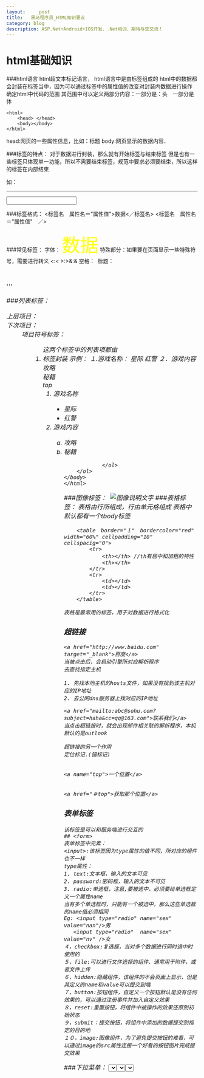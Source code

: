```yaml
---
layout:     post
title:   黑马程序员_HTML知识要点
category: blog
description: ASP.Net+Android+IOS开发、.Net培训、期待与您交流！
---
```


# html基础知识
###html语言
html超文本标记语言，
html语言中是由标签组成的
html中的数据都会封装在标签当中，因为可以通过标签中的属性值的改变对封装内数据进行操作
确定html中代码的范围<html> </html>
其范围中可以定义两部分内容：一部分是：头　一部分是体

    <html>
    	<head> </head>
    	<body></body>
    </html>


head:网页的一些属性信息，比如：标题
body:网页显示的数据内容．


###标签的特点：
对于数据进行封装，那么就有开始标签与结束标签
但是也有一些标签只体现单一功能，所以不需要结束标签，规范中要求必须要结束，所以这样的标签在内部结束
    
如：<br/><hr/> <img/><input/>
    
###标签格式：
    <标签名　属性名＝"属性值">数据<／标签名>
    <标签名　属性名＝"属性值"　／>

###常见标签：
    字体：<font>
    <font size="7" color="#ffff00">数据</font>
    特殊部分：如果要在页面显示一些特殊符号，需要进行转义
    <:&lt;  >:&gt;&:&amp; 空格：&nbsp;
    标题：<h1><h2><h3>...<h6>

###列表标签：
    <dl></dl>
    上层项目：<dt>
    下次项目：<dd>
    项目符号标签：
    <ul>
    <ol>
    这两个标签中的列表项都由<li>标签封装
    示例：
        １.游戏名称：
            星际
            红警
        ２．游戏内容
            攻略                                                                                         
            秘籍
    <html>  
    <head>
    </head>
    <body>
    <a name="top">top</a>
    	<ol>
        	<li>游戏名称</li>
            	<ul>
            	<li>星际</li>
                <li>红警</li>
             	</ul>
            <li>游戏内容</li>
            	<ol type="a">
                	<li>攻略</li>
                    <li>秘籍</li>
                    
                </ol>
        </ol>
    </body>
    </html>

###图像标签：
    <img>
    <img src="" alt="图像说明文字"/>
###表格标签：
    <table>
    表格由行所组成，行由单元格组成
    表格中默认都有一个tbody标签
    
    
        <table　border="１"　bordercolor="red" width="60%" cellpadding="10" cellspacig="0">
            <tr>
                <th></th> //th有居中和加粗的特性
                <th></th>
            </tr>
            <tr>
                <td></td>
                <td></td>
            </tr>
        </table>
        
    表格是最常用的标签，用于对数据进行格式化

### 超链接

    <a href="http://www.baidu.com" target="_blank">百度</a>
    当被点击后，会启动引擎所对应解析程序
    去查找指定主机

    1. 先找本地主机的hosts文件，如果没有找到该主机对应的IP地址
    2. 去公网dns服务器上找对应的IP地址

    <a href="mailto:abc@sohu.com?subject=haha&cc=qq@163.com">联系我们</a>
    当点击超链接时，就会出现邮件相关联的解析程序，本机默认的是outlook
    
    超链接的另一个作用
    定位标记.(锚标记)

    
    <a name="top">一个位置</a>
    
    
    <a href="＃top">获取那个位置</a>




### 表单标签
    该标签是可以和服务端进行交互的
    ## <form>
    表单标签中元素：
    <input>:该标签因为type属性的值不同，所对应的组件也不一样
    type属性：
    1. text:文本框，输入的文本可见
    2. password:密码框，输入的文本不可见
    3. radio:单选框，注意,要被选中，必须要给单选框定义一个属性name
    当有多个单选框时，只能有一个被选中，那么这些单选框的name值必须相同
    Eg: <input type="radio" name="sex" value="nan"/>男
       <input type="radio"  name="sex" value="nv" />女
    ４，checkbox:复选框，当对多个数据进行同时选中时使用的
    ５，file:可以进行文件选择的组件．通常用于附件，或者文件上传
    ６，hidden:隐藏组件，该组件的不会页面上显示，但是其定义的name和value可以提交到端
    ７，button:按钮组件，自定义一个按钮默认是没有任何效果的，可以通过注册事件并加入自定义效果
    ８，reset:重置按钮，将组件中被操作的效果还原到初始状态
    ９，submit：提交按钮，将组件中添加的数据提交到指定的目的地
    １０，image:图像组件，为了避免提交按钮的难看，可以通过image的src属性连接一个好看的按钮图片完成提交效果
###下拉菜单：
    <select>
        每一个下拉菜单都由option进行封装．
        <select>
            <option>
            </option>
        <select>
    文本区域：<textarea>

    
    表单组件通常需要定义name和value属性,因为要将数据发送给服务端
    服务端只有知道了该name的值才可以对提交的数据进行分别获取


###form标签中的常见的属性：
    action:指定数据提交的目的地．method:提交方式．两种常用值get和post.get为默认
    
    
    get和post的区别
    get:会将提交的数据显示在地址栏上．
    post:不会将数据显示在地址栏．
    
    
    get:提交的数据的体积受地址栏的限制
    Post:可以提交大体积数据
    
    
    get:对于敏感信息不安全
    post:对于敏感信息安全
    
    
    get:会将提交信息封装在请求行，也就是http消息头之前
    post:会将提交信息封装在数据体中，也就是http消息头之后的空行后

    
    对于服务端而言
    表单提交尽量用post,因为涉及到编码问题，因为tomcat服务端默认的是ISO8859-1
    对于post提交的中文，在服务端可以直接使用setCharacterEncoding("gbk")就可以解决
    对于get提交的中文，在服务端只能通过ISO8859-1将数据编码一次，再通过指定的码表如GBK解码
    
    使用表单的组件不一定要定义form标签．只有需要将数据进行服务端的提交时才会用到form标签(根据需要而定)




